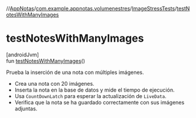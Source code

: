 //[AppNotas](../../../index.md)/[com.example.appnotas.volumenestres](../index.md)/[ImageStressTests](index.md)/[testNotesWithManyImages](test-notes-with-many-images.md)

# testNotesWithManyImages

[androidJvm]\
fun [testNotesWithManyImages](test-notes-with-many-images.md)()

Prueba la inserción de una nota con múltiples imágenes.

- 
   Crea una nota con 20 imágenes.
- 
   Inserta la nota en la base de datos y mide el tiempo de ejecución.
- 
   Usa `CountDownLatch` para esperar la actualización de `LiveData`.
- 
   Verifica que la nota se ha guardado correctamente con sus imágenes adjuntas.
